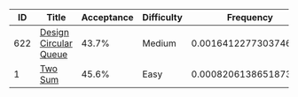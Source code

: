 |ID|Title|Acceptance|Difficulty|Frequency|
|----|-----|----|---|---|
|622|[Design Circular Queue]( https://leetcode.com/problems/design-circular-queue)|43.7%|Medium|0.001641227730374625|
|1|[Two Sum]( https://leetcode.com/problems/two-sum)|45.6%|Easy|0.0008206138651873125|

